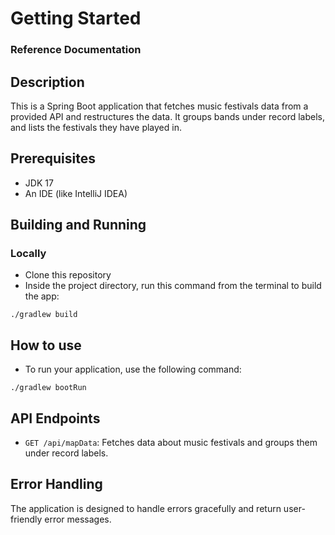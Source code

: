 # Getting Started
### Reference Documentation

## Description
This is a Spring Boot application that fetches music festivals data from a provided API and restructures the data. It groups bands under record labels, and lists the festivals they have played in.

## Prerequisites
- JDK 17
- An IDE (like IntelliJ IDEA)

## Building and Running

### Locally
- Clone this repository
- Inside the project directory, run this command from the terminal to build the app:
``` 
./gradlew build
```

## How to use 
- To run your application, use the following command:
```
./gradlew bootRun
```

## API Endpoints
- `GET /api/mapData`: Fetches data about music festivals and groups them under record labels.

## Error Handling
The application is designed to handle errors gracefully and return user-friendly error messages.
